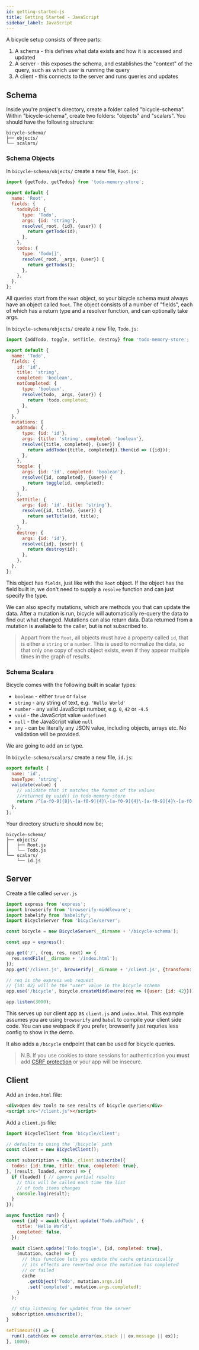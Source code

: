 ```yaml
---
id: getting-started-js
title: Getting Started - JavaScript
sidebar_label: JavaScript
---
```


A bicycle setup consists of three parts:

1. A schema - this defines what data exists and how it is accessed and updated
2. A server - this exposes the schema, and establishes the "context" of the query, such as which user is running the query
3. A client - this connects to the server and runs queries and updates

## Schema

Inside you're project's directory, create a folder called "bicycle-schema". Within "bicycle-schema", create two folders: "objects" and "scalars". You should have the following structure:

```
bicycle-schema/
├── objects/
└── scalars/
```

### Schema Objects

In `bicycle-schema/objects/` create a new file, `Root.js`:

```js
import {getTodo, getTodos} from 'todo-memory-store';

export default {
  name: 'Root',
  fields: {
    todoById: {
      type: 'Todo',
      args: {id: 'string'},
      resolve(_root, {id}, {user}) {
        return getTodo(id);
      },
    },
    todos: {
      type: 'Todo[]',
      resolve(_root, _args, {user}) {
        return getTodos();
      },
    },
  },
};
```

All queries start from the `Root` object, so your bicycle schema must always have an object called `Root`. The object consists of a number of "fields", each of which has a return type and a resolver function, and can optionally take args.


In `bicycle-schema/objects/` create a new file, `Todo.js`:

```js
import {addTodo, toggle, setTitle, destroy} from 'todo-memory-store';

export default {
  name: 'Todo',
  fields: {
    id: 'id',
    title: 'string',
    completed: 'boolean',
    notCompleted: {
      type: 'boolean',
      resolve(todo, _args, {user}) {
        return !todo.completed;
      },
    }
  },
  mutations: {
    addTodo: {
      type: {id: 'id'},
      args: {title: 'string', completed: 'boolean'},
      resolve({title, completed}, {user}) {
        return addTodo({title, completed}).then(id => ({id}));
      },
    },
    toggle: {
      args: {id: 'id', completed: 'boolean'},
      resolve({id, completed}, {user}) {
        return toggle(id, completed);
      },
    },
    setTitle: {
      args: {id: 'id', title: 'string'},
      resolve({id, title}, {user}) {
        return setTitle(id, title);
      },
    },
    destroy: {
      args: {id: 'id'},
      resolve({id}, {user}) {
        return destroy(id);
      },
    },
  },
};
```

This object has `fields`, just like with the `Root` object. If the object has the field built in, we don't need to supply a `resolve` function and can just specify the type.

We can also specify mutations, which are methods you that can update the data. After a mutation is run, bicycle will automatically re-query the data to find out what changed. Mutations can also return data. Data returned from a mutation is available to the caller, but is not subscribed to.

> Appart from the `Root`, all objects must have a property called `id`, that is either a `string` or a `number`. This is used to normalize the data, so that only one copy of each object exists, even if they appear multiple times in the graph of results.

### Schema Scalars

Bicycle comes with the following built in scalar types:

 - `boolean` - either `true` or `false`
 - `string` - any string of text, e.g. `'Hello World'`
 - `number` - any valid JavaScript number, e.g. `0`, `42` or `-4.5`
 - `void` - the JavaScript value `undefined`
 - `null` - the JavaScript value `null`
 - `any` - can be literally any JSON value, including objects, arrays etc. No validation will be provided.

 We are going to add an `id` type.

In `bicycle-schema/scalars/` create a new file, `id.js`:

```js
export default {
  name: 'id',
  baseType: 'string',
  validate(value) {
    // validate that it matches the format of the values
    //returned by uuid() in todo-memory-store
    return /^[a-f0-9]{8}\-[a-f0-9]{4}\-[a-f0-9]{4}\-[a-f0-9]{4}\-[a-f0-9]{12}$/.test(value);
  },
};
```

Your directory structure should now be;

```
bicycle-schema/
├── objects/
│   ├── Root.js
│   └── Todo.js
└── scalars/
    └── id.js
```

## Server

Create a file called `server.js`

```js
import express from 'express';
import browserify from 'browserify-middleware';
import babelify from 'babelify';
import BicycleServer from 'bicycle/server';

const bicycle = new BicycleServer(__dirname + '/bicycle-schema');

const app = express();

app.get('/', (req, res, next) => {
  res.sendFile(__dirname + '/index.html');
});
app.get('/client.js', browserify(__dirname + '/client.js', {transform: [babelify]}));

// req is the express web request
// {id: 42} will be the "user" value in the bicycle schema
app.use('/bicycle', bicycle.createMiddleware(req => ({user: {id: 42}})));

app.listen(3000);
```

This serves up our client app as `client.js` and `index.html`. This example assumes you are using `browserify` and `babel` to compile your client side code. You can use webpack if you prefer, browserify just requries less config to show in the demo.

It also adds a `/bicycle` endpoint that can be used for bicycle queries.

> N.B. If you use cookies to store sessions for authentication you **must** add [CSRF protection](https://www.atauthentication.com/docs/csrf-protection.html) or your app will be insecure.

## Client

Add an `index.html` file:

```html
<div>Open dev tools to see results of bicycle queries</div>
<script src="/client.js"></script>
```

Add a `client.js` file:

```js
import BicycleClient from 'bicycle/client';

// defaults to using the `/bicycle` path
const client = new BicycleClient();

const subscription = this._client.subscribe({
  todos: {id: true, title: true, completed: true},
}, (result, loaded, errors) => {
  if (loaded) { // ignore partial results
    // this will be called each time the list
    // of todo items changes
    console.log(result);
  }
});

async function run() {
  const {id} = await client.update('Todo.addTodo', {
    title: 'Hello World',
    completed: false,
  });

  await client.update('Todo.toggle', {id, completed: true},
    (mutation, cache) => {
      // this function lets you update the cache optimistically
      // its effects are reverted once the mutation has completed
      // or failed
      cache
        .getObject('Todo', mutation.args.id)
        .set('completed', mutation.args.completed);
    }
  );

  // stop listening for updates from the server
  subscription.unsubscribe();
}

setTimeout(() => {
  run().catch(ex => console.error(ex.stack || ex.message || ex));
}, 1000);
```

